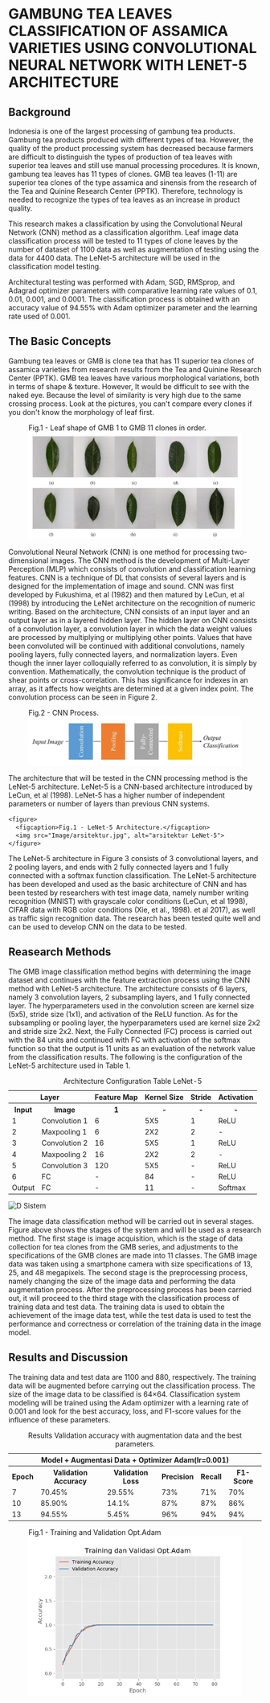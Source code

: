 <!DOCTYPE html>
<html>
  <h1>
    <strong>GAMBUNG TEA LEAVES CLASSIFICATION OF ASSAMICA VARIETIES USING CONVOLUTIONAL NEURAL NETWORK WITH LENET-5 ARCHITECTURE</strong>
  </h1>
  <body>
   <h2>Background</h2>
    <p>Indonesia is one of the largest processing of gambung tea products. Gambung
tea products produced with different types of tea. However, the quality of the product
processing system has decreased because farmers are difficult to distinguish the
types of production of tea leaves with superior tea leaves and still use manual processing
procedures. It is known, gambung tea leaves has 11 types of clones. GMB
tea leaves (1-11) are superior tea clones of the type assamica and sinensis from the
research of the Tea and Quinine Research Center (PPTK). Therefore, technology is
needed to recognize the types of tea leaves as an increase in product quality.</p>
    <p>This research makes a classification by using the Convolutional Neural Network
(CNN) method as a classification algorithm. Leaf image data classification process
will be tested to 11 types of clone leaves by the number of dataset of 1100 data as
well as augmentation of testing using the data for 4400 data. The LeNet-5 architecture
will be used in the classification model testing.</p>
    <p>Architectural testing was performed with Adam, SGD, RMSprop, and Adagrad
optimizer parameters with comparative learning rate values of 0.1, 0.01, 0.001, and
0.0001. The classification process is obtained with an accuracy value of 94.55%
with Adam optimizer parameter and the learning rate used of 0.001.</p>
    
<h2>The Basic Concepts</h2>
  <p>Gambung tea leaves or GMB is  clone tea that has 11 superior tea clones of assamica varieties from research results from the Tea and Quinine Research Center (PPTK). 
GMB tea leaves have various morphological variations, both in terms of shape & texture. However, It would be difficult to see with the naked eye.  
Because the level of similarity is very high due to the same crossing process. Look at the pictures, you can't compare every clones if you don't know the morphology of leaf first.</p>

  <figure>
      <figcaption>Fig.1 - Leaf shape of GMB 1 to GMB 11 clones in order.</figcaption>
      <img src="Image/bentuk%20daun%20klon.jpg" alt="Bentuk Daun Klon">
    </figure>      

    
  <p>
  Convolutional Neural Network (CNN) is one method for processing two-dimensional images. The CNN method is the development of Multi-Layer Perception (MLP) which consists of convolution and classification learning features. CNN is a technique of DL that consists of several layers and is designed for the implementation of image and sound. CNN was first developed by Fukushima, et al (1982) and then matured by LeCun, et al (1998) by introducing the LeNet architecture on the recognition of numeric writing. Based on the architecture, CNN consists of an input layer and an output layer as in a layered hidden layer. The hidden layer on CNN consists of a convolution layer, a convolution layer in which the data weight values are processed by multiplying or multiplying other points. Values that have been convoluted will be continued with additional convolutions, namely pooling layers, fully connected layers, and normalization layers. Even though the inner layer
colloquially referred to as convolution, it is simply by convention. Mathematically, the convolution technique is the product of shear points or cross-correlation. This has significance for indexes in an array, as it affects how weights are determined at a given index point. The convolution process can be seen in Figure 2.
    </p>
    <figure>
      <figcaption>Fig.2 - CNN Process.</figcaption>
      <img src="Image/CNN.jpg" alt="CNN"> 
    </figure>  
 
  <p>
      The architecture that will be tested in the CNN processing method is the LeNet-5 architecture. LeNet-5 is a CNN-based architecture introduced by LeCun, et al (1998). LeNet-5 has a higher number of independent parameters or number of layers than previous CNN systems.
</p>
    
    <figure>
      <figcaption>Fig.1 - LeNet-5 Architecture.</figcaption>
      <img src="Image/arsitektur.jpg", alt="arsitektur LeNet-5">
    </figure> 
    
    
   <p>
      The LeNet-5 architecture in Figure 3 consists of 3 convolutional layers, and 2 pooling layers, and ends with 2 fully connected layers and 1 fully connected with a softmax function classification. The LeNet-5 architecture has been developed and used as the basic architecture of CNN and has been tested by researchers with test image data, namely number writing recognition (MNIST) with grayscale color conditions (LeCun, et al 1998), CIFAR data with RGB color conditions (Xie, et al., 1998). et al 2017), as well as traffic sign recognition data. The research has been tested quite well and can be used to develop CNN on the data to be tested.
   </p>
   
<h2>Reasearch Methods</h2> 
    <p>The GMB image classification method begins with determining the image dataset and continues with the feature extraction process using the CNN method with LeNet-5 architecture. The architecture consists of 6 layers, namely 3 convolution layers, 2 subsampling layers, and 1 fully connected layer. The hyperparameters used in the convolution screen are kernel size (5x5), stride size (1x1), and activation of the ReLU function. As for the subsampling or pooling layer, the hyperparameters used are kernel size 2x2 and stride size 2x2. Next, the Fully Connected (FC) process is carried out with the 84 units and continued with FC with activation of the softmax function so that the output is 11 units as an evaluation of the network value from the classification results. The following is the configuration of the LeNet-5 architecture used in Table 1.</p>
    <table>
     <caption style="text-align:center">Architecture Configuration Table LeNet-5</caption> 
     <tr>
       <th colspan="2">Layer</th>
       <th>Feature Map</th>
       <th>Kernel Size</th>
       <th>Stride</th>
       <th>Activation</th>
      </tr>
      <tr>
        <th>Input</th>
        <th>Image</th>
        <th>1</th>
        <th>-</th>
        <th>-</th>
        <th>-</th>
      </tr>
      <tr>
        <td>1</td>
        <td>Convolution 1</td>
        <td>6</td>
        <td>5X5</td>
        <td>1</td>
        <td>ReLU</td>
      </tr>
      <tr>
        <td>2</td>
        <td>Maxpooling 1</td>
        <td>6</td>
        <td>2X2</td>
        <td>2</td>
        <td>-</td>
      </tr>
      <tr>
        <td>3</td>
        <td>Convolution 2</td>
        <td>16</td>
        <td>5X5</td>
        <td>1</td>
        <td>ReLU</td>
      </tr>  
      <tr>
        <td>4</td>
        <td>Maxpooling 2</td>
        <td>16</td>
        <td>2X2</td>
        <td>2</td>
        <td>-</td>
      </tr>
      <tr>
        <td>5</td>
        <td>Convolution 3</td>
        <td>120</td>
        <td>5X5</td>
        <td>-</td>
        <td>ReLU</td>
      </tr>
      <tr>
        <td>6</td>
        <td>FC</td>
        <td>-</td>
        <td>84</td>
        <td>-</td>
        <td>ReLU</td>
      </tr>
      <tr>
        <td>Output</td>
        <td>FC</td>
        <td>-</td>
        <td>11</td>
        <td>-</td>
        <td>Softmax</td>
      </tr>
    </table>
   
   ![D Sistem](https://user-images.githubusercontent.com/54526318/195740286-1892e18e-0d27-43ea-8583-b04aee29c334.jpg)
   
   <p>The image data classification method will be carried out in several stages. Figure above shows the stages of the system and will be used as a research method. The first stage is image acquisition, which is the stage of data collection for tea clones from the GMB series, and adjustments to the specifications of the GMB clones are made into 11 classes. The GMB image data was taken using a smartphone camera with size specifications of 13, 25, and 48 megapixels. The second stage is the preprocessing process, namely changing the size of the image data and performing the data augmentation process. After the preprocessing process has been carried out, it will proceed to the third stage with the classification process of training data and test data. The training data is used to obtain the achievement of the image data test, while the test data is used to test the performance and correctness or correlation of the training data in the image model.</p> 
    
   <h2>Results and Discussion</h2>
    <p>The training data and test data are 1100 and 880, respectively. The training data will be augmented before carrying out the classification process. The size of the image data to be classified is 64×64. Classification system modeling will be trained using the Adam optimizer with a learning rate of 0.001 and look for the best accuracy, loss, and F1-score values for the influence of these parameters.</p>
   <table>
      <caption style="text-align:center">Results Validation accuracy with augmentation data and the best parameters.</caption>
      <tr>
        <th colspan="6">Model + Augmentasi Data + Optimizer Adam(lr=0.001)</th>
      </tr>
      <tr>
        <th>Epoch</th>
        <th>Validation Accuracy</th>
        <th>Validation Loss</th>
        <th>Precision</th>
        <th>Recall</th>
        <th>F1-Score</th>
      </tr>
      <tr>
        <td>7</td>
        <td>70.45%</td>
        <td>29.55%</td>
        <td>73%</td>
        <td>71%</td>
        <td>70%</td>
      </tr>
      <tr>
        <td>10</td>
        <td>85.90%</td>
        <td>14.1%</td>
        <td>87%</td>
        <td>87%</td>
        <td>86%</td>
      </tr>
      <tr>
        <td>13</td>
        <td>94.55%</td>
        <td>5.45%</td>
        <td>96%</td>
        <td>94%</td>
        <td>94%</td>
      </tr>
    </table>
  
   <figure>
      <figcaption>Fig.1 - Training and Validation Opt.Adam</figcaption>
      <img src="Image/lr=0,001;ep80%20edit.png", alt="arsitektur LeNet-5">
    </figure>
  </body>
</html>
